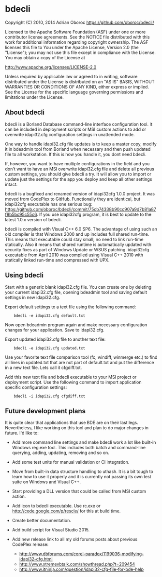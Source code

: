 bdecli
======

Copyright (C) 2010, 2014 Adrian Oboroc <https://github.com/oboroc/bdecli/>

Licensed to the Apache Software Foundation (ASF) under one or more
contributor license agreements.  See the NOTICE file distributed with
this work for additional information regarding copyright ownership.
The ASF licenses this file to You under the Apache License, Version 2.0
(the "License"); you may not use this file except in compliance with
the License.  You may obtain a copy of the License at

 <http://www.apache.org/licenses/LICENSE-2.0>

Unless required by applicable law or agreed to in writing, software
distributed under the License is distributed on an "AS IS" BASIS,
WITHOUT WARRANTIES OR CONDITIONS OF ANY KIND, either express or implied.
See the License for the specific language governing permissions and
limitations under the License.


About bdecli
------------

bdecli is a Borland Database command-line interface configuration tool. It can
be included in deployment scripts or MSI custom actions to add or overwrite
idapi32.cfg configuration settings in unattended mode.

One way to handle idapi32.cfg file updates is to keep a master copy,
modify it in bdeadmin tool from Borland when necessary and then push updated
file to all workstation. If this is how you handle it, you dont need bdecli.

If, however, you want to have multiple configurations in the field and you
don't want to have an MSI overwrite idapi32.cfg file and delete all previous
custom settings, you should give bdecli a try. It will allow you to import or
update just the settings for the app you deploy and keep all other settings
intact.

bdecli is a bugfixed and renamed version of idapi32cfg 1.0.0 project. It was
moved from CodePlex to GitHub. Functionally they are identical, but idapi32cfg
executable has one serious bug:
<https://github.com/oboroc/bdecli/commit/75cb74338b90cc907a9d7b81a87f8b5bc95c55c6>.
If you use idapi32cfg program, it is best to update to the latest 1.0.x
version of bdecli.

bdecli is compiled with Visual C++ 6.0 SP6. The advantage of using such an old
compiler is that Windows 2000 and up includes full shared run-time. This means
that executable could stay small, no need to link run-time statically. Also it
means that shared runtime is automatically updated with security fixes as part
of Windows Update or WSUS patching. idapi32cfg executable from April 2010 was
compiled using Visual C++ 2010 with statically linked run-time and compressed
with UPX.


Using bdecli
------------

Start with a generic blank idapi32.cfg file. You can create one by deleting
your current idapi32.cfg file, opening bdeadmin tool and saving default
settings in new idapi32.cfg.

Export default settings to a text file using the following command:

		bdecli -e idapi32.cfg default.txt

Now open bdeadmin program again and make necessary configuration changes for
your application. Save to idapi32.cfg.

Export updated idapi32.cfg file to another text file:

		bdecli -e idapi32.cfg updated.txt

Use your favorite text file comparison tool (fc, windiff, winmerge etc.) to
find all lines in updated.txt that are not part of default.txt and put the
difference in a new text file. Lets call it cfgdiff.txt.

Add this new text file and bdecli executable to your MSI project or deployment
script. Use the following command to import application specific configuration
settings:

		bdecli -i idapi32.cfg cfgdiff.txt


Future development plans
------------------------

It is quite clear that applications that use BDE are on their last legs.
Nevertheless, I like working on this tool and plan to do major changes in
future. I'd like to:

* Add more command line settings and make bdecli work a lot like built-in
Windows reg.exe tool. This includes both batch and command-line querying,
adding, updating, removing and so on.

* Add some test units for manual validation or CI integration.

* Move from built-in data structure handling to uthash. It is a bit tough to
learn how to use it properly and it is currently not passing its own test
suite on Windows and Visual C++.

* Start providing a DLL version that could be called from MSI custom action.

* Add icon to bdecli executable. Use rc.exe or <http://code.google.com/p/rescle/>
for this at build time.

* Create better documentation.

* Add build script for Visual Studio 2015.

* Add new release link to all my old forums posts about previous CodePlex release:
    - <http://www.dbforums.com/corel-paradox/1199036-modifying-idapi32-cfg.html>
    - <http://www.xtremevbtalk.com/showthread.php?t=209454>
    - <http://www.itninja.com/question/idapi32-cfg-file-for-bde-help>
